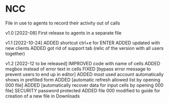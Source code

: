 # NCC

File in use to agents to record their activity out of calls

v1.0 [2022-08]
First release to agents in a separate file

v1.1 [2022-10-24]
ADDED shortcut ctrl+e for ENTER
ADDED updated with new clients
ADDED got rid of support tab (relic of the version with all users together)

v1.2 [2022-12 to be released]
IMPROVED  code with name of cells
ADDED     msgbox instead of error text in cells
FIXED     [bypass error message to prevent users to end up in editor]
ADDED     most used account automatically shows in prefilled form
ADDED     [automatic refresh allowed list by opening 000 file]
ADDED     [automatically recover data for input cells by opening 000 file]
SECURITY  password protected
ADDED     file 000 modified to guide for creation of a new file in Downloads